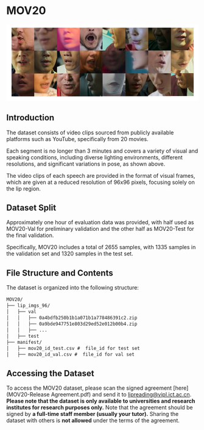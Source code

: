 # MOV20

![dataset](./pic/dataset.png)

## Introduction

The dataset consists of video clips sourced from publicly available platforms such as YouTube, specifically from 20 movies.

Each segment is no longer than 3 minutes and covers a variety of visual and speaking conditions, including diverse lighting environments, different resolutions, and significant variations in pose, as shown above.

The video clips of each speech are provided in the format of visual frames, which are given at a reduced resolution of 96x96 pixels, focusing solely on the lip region. 

## Dataset Split

Approximately one hour of evaluation data was provided, with half used as MOV20-Val for preliminary validation and the other half as MOV20-Test for the final validation. 

Specifically, MOV20 includes a total of 2655 samples, with 1335 samples in the validation set and 1320 samples in the test set.

## File Structure and Contents

The dataset is organized into the following structure:

```
MOV20/
├── lip_imgs_96/
│   ├── val
│   │   ├── 0a4bdfb250b1b1a071b1a778486391c2.zip
│   │   ├── 0a9bde947751e803d29ed52e012b00b4.zip
│   │   ├── ...
│   ├── test
├── manifest/
│   ├── mov20_id_test.csv #  file_id for test set
│   ├── mov20_id_val.csv #  file_id for val set
```

## Accessing the Dataset

To access the MOV20 dataset, please scan the signed agreement [here](MOV20-Release Agreement.pdf) and send it to [lipreading@vipl.ict.ac.cn](mailto:lipreading@vipl.ict.ac.cn). **Please note that the dataset is only available to universities and research institutes for research purposes only.** Note that the agreement should be signed by **a full-time staff member (usually your tutor).**  Sharing the dataset with others is **not allowed** under the terms of the agreement.